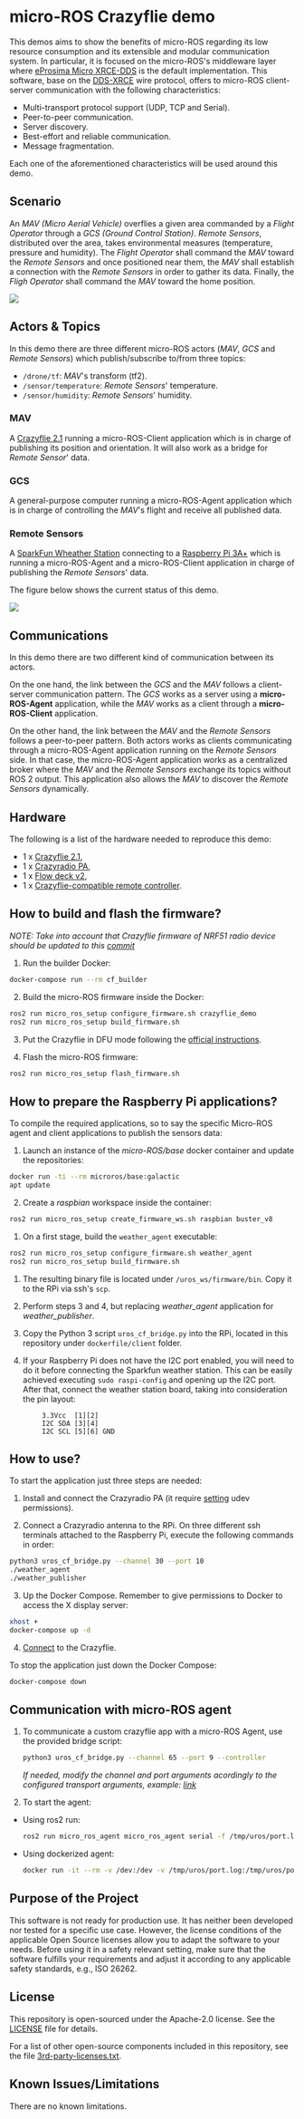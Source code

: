 # micro-ROS Crazyflie demo

This demos aims to show the benefits of micro-ROS regarding its low resource consumption and its extensible and modular communication system.
In particular, it is focused on the micro-ROS's middleware layer where [eProsima Micro XRCE-DDS](https://github.com/eProsima/Micro-XRCE-DDS) is the default implementation.
This software, base on the [DDS-XRCE](https://www.omg.org/spec/DDS-XRCE/About-DDS-XRCE/) wire protocol, offers to micro-ROS client-server communication with the following characteristics:

* Multi-transport protocol support (UDP, TCP and Serial).
* Peer-to-peer communication.
* Server discovery.
* Best-effort and reliable communication.
* Message fragmentation.

Each one of the aforementioned characteristics will be used around this demo.

## Scenario

An *MAV (Micro Aerial Vehicle)* overflies a given area commanded by a *Flight Operator* through a *GCS (Ground Control Station)*.
*Remote Sensors*, distributed over the area, takes environmental measures (temperature, pressure and humidity).
The *Flight Operator* shall command the *MAV* toward the *Remote Sensors* and once positioned near them, the *MAV* shall establish a connection with the *Remote Sensors* in order to gather its data.
Finally, the *Fligh Operator* shall command the *MAV* toward the home position.

![](https://raw.githubusercontent.com/micro-ROS/micro-ROS_crazyflie_demo/dashing/assets/images/drone_use-case_diagram.png)

## Actors & Topics

In this demo there are three different micro-ROS actors (*MAV*, *GCS* and *Remote Sensors*) which publish/subscribe to/from three topics:

* `/drone/tf`: *MAV*'s transform (tf2).
* `/sensor/temperature`: *Remote Sensors*' temperature.
* `/sensor/humidity`: *Remote Sensors*' humidity.

### MAV

A [Crazyflie 2.1](https://www.bitcraze.io/crazyflie-2-1/) running a micro-ROS-Client application which is in charge of publishing its position and orientation. It will also work as a bridge for *Remote Sensor*' data.

### GCS

A general-purpose computer running a micro-ROS-Agent application which is in charge of controlling the *MAV*'s flight and receive all published data.

### Remote Sensors

A [SparkFun Wheather Station](https://www.sparkfun.com/products/13956) connecting to a [Raspberry Pi 3A+](https://www.raspberrypi.org/products/raspberry-pi-3-model-a-plus/) which is running a micro-ROS-Agent and a micro-ROS-Client application in charge of publishing the *Remote Sensors*' data.

The figure below shows the current status of this demo.

![](http://www.plantuml.com/plantuml/proxy?cache=no&src=https://raw.githubusercontent.com/micro-ROS/micro-ROS_crazyflie_demo/master/assets/diagrams/architecture.puml)

## Communications

In this demo there are two different kind of communication between its actors.

On the one hand, the link between the *GCS* and the *MAV* follows a client-server communication pattern.
The *GCS* works as a server using a **micro-ROS-Agent** application, while the *MAV* works as a client through a **micro-ROS-Client** application.

On the other hand, the link between the *MAV* and the *Remote Sensors* follows a peer-to-peer pattern.
Both actors works as clients communicating through a micro-ROS-Agent application running on the *Remote Sensors* side.
In that case, the micro-ROS-Agent application works as a centralized broker where the *MAV* and the *Remote Sensors* exchange its topics without ROS 2 output.
This application also allows the *MAV* to discover the *Remote Sensors* dynamically.

## Hardware

The following is a list of the hardware needed to reproduce this demo:

* 1 x [Crazyflie 2.1](https://www.bitcraze.io/crazyflie-2-1/),
* 1 x [Crazyradio PA](https://www.bitcraze.io/crazyradio-pa/),
* 1 x [Flow deck v2](https://www.bitcraze.io/flow-deck-v2/),
* 1 x [Crazyflie-compatible remote controller](https://www.bitcraze.io/documentation/repository/crazyflie-clients-python/master/userguides/inputdevices/).

## How to build and flash the firmware?

*NOTE: Take into account that Crazyflie firmware of NRF51 radio device should be updated to this [commit](https://github.com/bitcraze/crazyflie2-nrf-firmware/commit/b1420de7511d5a9a79f989b1f142593da3c51e22)*

1. Run the builder Docker:
```bash
docker-compose run --rm cf_builder
```

2. Build the micro-ROS firmware inside the Docker:
```bash
ros2 run micro_ros_setup configure_firmware.sh crazyflie_demo
ros2 run micro_ros_setup build_firmware.sh
```

3. Put the Crazyflie in DFU mode following the [official instructions](https://www.bitcraze.io/documentation/repository/crazyflie-firmware/master/building-and-flashing/dfu/).

4. Flash the micro-ROS firmware:
```bash
ros2 run micro_ros_setup flash_firmware.sh
```

## How to prepare the Raspberry Pi applications?

To compile the required applications, so to say the specific Micro-ROS agent and client applications to publish the sensors data:

1. Launch an instance of the *micro-ROS/base* docker container and update the repositories:
```bash
docker run -ti --rm microros/base:galactic
apt update
```

2. Create a *raspbian* workspace inside the container:
```bash
ros2 run micro_ros_setup create_firmware_ws.sh raspbian buster_v8
```

1. On a first stage, build the `weather_agent` executable:
```bash
ros2 run micro_ros_setup configure_firmware.sh weather_agent
ros2 run micro_ros_setup build_firmware.sh
```

1. The resulting binary file is located under `/uros_ws/firmware/bin`. Copy it to the RPi via ssh's `scp`.

2. Perform steps 3 and 4, but replacing *weather_agent* application for *weather_publisher*.

3. Copy the Python 3 script `uros_cf_bridge.py` into the RPi, located in this repository under `dockerfile/client` folder.

4. If your Raspberry Pi does not have the I2C port enabled, you will need to do it before connecting the Sparkfun weather station.
   This can be easily achieved executing `sudo raspi-config` and opening up the I2C port.
   After that, connect the weather station board, taking into consideration the pin layout:

```
        3.3Vcc  [1][2]
        I2C SDA [3][4]
        I2C SCL [5][6] GND
```

## How to use?

To start the application just three steps are needed:

1. Install and connect the Crazyradio PA (it require [setting](https://github.com/bitcraze/crazyflie-lib-python#platform-notes) udev permissions).

2. Connect a Crazyradio antenna to the RPi. On three different ssh terminals attached to the Raspberry Pi, execute the following commands in order:

```bash
python3 uros_cf_bridge.py --channel 30 --port 10
./weather_agent
./weather_publisher
```

3. Up the Docker Compose. Remember to give permissions to Docker to access the X display server:

```bash
xhost +
docker-compose up -d
```
4. [Connect](https://www.bitcraze.io/documentation/tutorials/getting-started-with-crazyflie-2-x/#config-client) to the Crazyflie.

To stop the application just down the Docker Compose:

```bash
docker-compose down
```

## Communication with micro-ROS agent

1. To communicate a custom crazyflie app with a micro-ROS Agent, use the provided bridge script:

    ```bash
    python3 uros_cf_bridge.py --channel 65 --port 9 --controller
    ```

    *If needed, modify the channel and port arguments acordingly to the configured transport arguments, example: [link](https://github.com/micro-ROS/freertos_apps/blob/galactic/apps/crazyflie_position_publisher/app.c#L57)*

2. To start the agent:

- Using ros2 run:
    ```bash
    ros2 run micro_ros_agent micro_ros_agent serial -f /tmp/uros/port.log -v6
    ```

- Using dockerized agent:
    ```bash
    docker run -it --rm -v /dev:/dev -v /tmp/uros/port.log:/tmp/uros/port.log --privileged microros/micro-ros-agent:galactic serial -f /tmp/uros/port.log -v6
    ```

## Purpose of the Project

This software is not ready for production use. It has neither been developed nor
tested for a specific use case. However, the license conditions of the
applicable Open Source licenses allow you to adapt the software to your needs.
Before using it in a safety relevant setting, make sure that the software
fulfills your requirements and adjust it according to any applicable safety
standards, e.g., ISO 26262.

## License

This repository is open-sourced under the Apache-2.0 license. See the [LICENSE](LICENSE) file for details.

For a list of other open-source components included in this repository,
see the file [3rd-party-licenses.txt](3rd-party-licenses.txt).

## Known Issues/Limitations

There are no known limitations.
